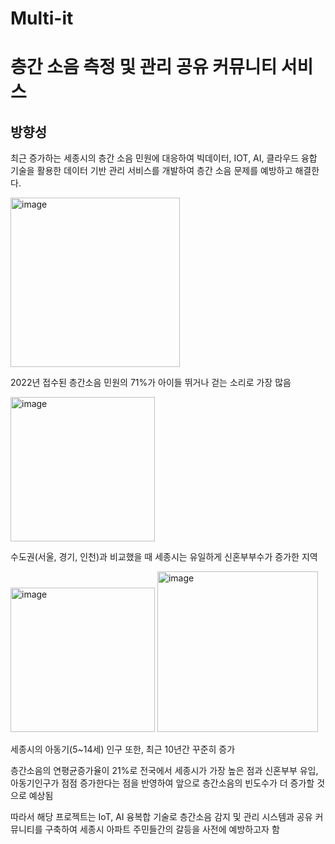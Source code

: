# Multi-it

# 층간 소음 측정 및 관리 공유 커뮤니티 서비스

## 방향성
최근 증가하는 세종시의 층간 소음 민원에 대응하여 빅데이터, IOT, AI, 클라우드 융합 기술을 활용한 데이터 기반 관리 서비스를 개발하여 층간 소음 문제를 예방하고 해결한다.

<img width="271" alt="image" src="https://github.com/bananaisgood/multi-it/assets/112065692/07ae58c2-4362-4aa3-aa00-f042cac0b219">

2022년 접수된 층간소음 민원의 71%가 아이들 뛰거나 걷는 소리로 가장 많음

<img width="231" alt="image" src="https://github.com/bananaisgood/multi-it/assets/112065692/fbf7bcbd-3e34-4a4b-8069-bc9cab6cd98c">

수도권(서울, 경기, 인천)과 비교했을 때 세종시는 유일하게 신혼부부수가 증가한 지역

<img width="231" alt="image" src="https://github.com/bananaisgood/multi-it/assets/112065692/bbf9203e-9ca2-4c64-ab94-4710f6afef5c">

<img width="257" alt="image" src="https://github.com/bananaisgood/multi-it/assets/112065692/94fd73dc-26d6-47ee-8107-22d76ba6edb0">



세종시의 아동기(5~14세) 인구 또한, 최근 10년간 꾸준히 증가

층간소음의 연평균증가율이 21%로 전국에서 세종시가 가장 높은 점과 신혼부부 유입, 아동기인구가 점점 증가한다는 점을 반영하여 앞으로 층간소음의 빈도수가 더 증가할 것으로 예상됨

따라서 해당 프로젝트는 IoT, AI 융복합 기술로 층간소음 감지 및 관리 시스템과 공유 커뮤니티를 구축하여 세종시 아파트 주민들간의 갈등을 사전에 예방하고자 함






